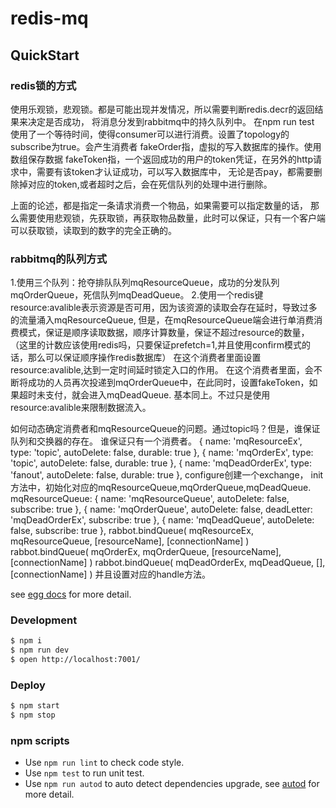 # redis-mq



## QuickStart

<!-- add docs here for user -->

### redis锁的方式
使用乐观锁，悲观锁。都是可能出现并发情况，所以需要判断redis.decr的返回结果来决定是否成功，
将消息分发到rabbitmq中的持久队列中。
在npm run test 使用了一个等待时间，使得consumer可以进行消费。设置了topology的subscribe为true。会产生消费者
fakeOrder指，虚拟的写入数据库的操作。使用数组保存数据
fakeToken指，一个返回成功的用户的token凭证，在另外的http请求中，需要有该token才认证成功，可以写入数据库中，
无论是否pay，都需要删除掉对应的token,或者超时之后，会在死信队列的处理中进行删除。

上面的论述，都是指定一条请求消费一个物品，如果需要可以指定数量的话，
那么需要使用悲观锁，先获取锁，再获取物品数量，此时可以保证，只有一个客户端可以获取锁，读取到的数字的完全正确的。

### rabbitmq的队列方式
1.使用三个队列：抢夺排队队列mqResourceQueue，成功的分发队列mqOrderQueue，死信队列mqDeadQueue。
2.使用一个redis键resource:avalible表示资源是否可用，因为该资源的读取会存在延时，导致过多的流量涌入mqResourceQueue,
但是，在mqResourceQueue端会进行单消费消费模式，保证是顺序读取数据，顺序计算数量，保证不超过resource的数量，
（这里的计数应该使用redis吗，只要保证prefetch=1,并且使用confirm模式的话，那么可以保证顺序操作redis数据库）
在这个消费者里面设置resource:avalible,达到一定时间延时锁定入口的作用。
在这个消费者里面，会不断将成功的人员再次投递到mqOrderQueue中，在此同时，设置fakeToken，如果超时未支付，就会进入mqDeadQueue.
基本同上。不过只是使用resource:avalible来限制数据流入。

如何动态确定消费者和mqResourceQueue的问题。通过topic吗？但是，谁保证队列和交换器的存在。
谁保证只有一个消费者。
  { name: 'mqResourceEx', type: 'topic', autoDelete: false, durable: true },
  { name: 'mqOrderEx', type: 'topic', autoDelete: false, durable: true },
  { name: 'mqDeadOrderEx', type: 'fanout', autoDelete: false, durable: true },
configure创建一个exchange，
init方法中，初始化对应的mqResourceQueue,mqOrderQueue,mqDeadQueue.  
mqResourceQueue: 
{ name: 'mqResourceQueue', autoDelete: false, subscribe: true },
{ name: 'mqOrderQueue', autoDelete: false, deadLetter: 'mqDeadOrderEx',  subscribe: true },
{ name: 'mqDeadQueue', autoDelete: false,  subscribe: true },
rabbot.bindQueue( mqResourceEx, mqResourceQueue, [resourceName], [connectionName] )
rabbot.bindQueue( mqOrderEx, mqOrderQueue, [resourceName], [connectionName] )
rabbot.bindQueue( mqDeadOrderEx, mqDeadQueue, [], [connectionName] )
并且设置对应的handle方法。

see [egg docs][egg] for more detail.

### Development

```bash
$ npm i
$ npm run dev
$ open http://localhost:7001/
```

### Deploy

```bash
$ npm start
$ npm stop
```

### npm scripts

- Use `npm run lint` to check code style.
- Use `npm test` to run unit test.
- Use `npm run autod` to auto detect dependencies upgrade, see [autod](https://www.npmjs.com/package/autod) for more detail.


[egg]: https://eggjs.org